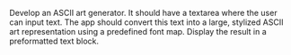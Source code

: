 Develop an ASCII art generator. It should have a textarea where the user can input text. The app should convert this text into a large, stylized ASCII art representation using a predefined font map. Display the result in a preformatted text block.

